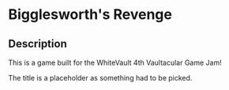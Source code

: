 # Bigglesworth's Revenge
## Description
This is a game built for the WhiteVault 4th Vaultacular Game Jam!

The title is a placeholder as something had to be picked.
